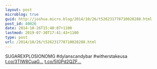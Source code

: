 ```yaml
---
layout: post
microblog: true
guid: http://joshua.micro.blog/2014/10/26/t526231778710028288.html
post_id: 40026
date: 2014-10-26T15:40:07+1100
lastmod: 2019-07-30T17:41:43+1100
type: post
url: /2014/10/26/t526231778710028288.html
---
```

SUGAREXPLOSIONOMG #dylanscandybar #witherstakeusa [t.co/3TIW8CuaG...](http://t.co/3TIW8CuaGX) [t.co/5IGPd2QZF...](http://t.co/5IGPd2QZFO)
